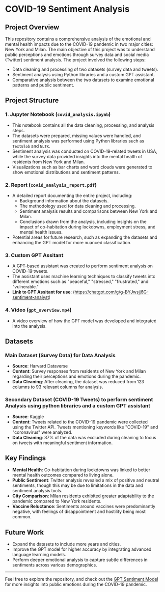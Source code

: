 # COVID-19 Sentiment Analysis

## Project Overview
This repository contains a comprehensive analysis of the emotional and mental health impacts due to the COVID-19 pandemic in two major cities: New York and Milan. The main objective of this project was to understand public perceptions and emotions through survey data and social media (Twitter) sentiment analysis. The project involved the following steps:
- Data cleaning and processing of two datasets (survey data and tweets).
- Sentiment analysis using Python libraries and a custom GPT assistant.
- Comparative analysis between the two datasets to examine emotional patterns and public sentiment.

## Project Structure
### 1. Jupyter Notebook (`covid_analysis.ipynb`)
   - This notebook contains all the data cleaning, processing, and analysis steps.
   - The datasets were prepared, missing values were handled, and sentiment analysis was performed using Python libraries such as `TextBlob` and `NLTK`.
   - Sentiment analysis was conducted on COVID-19-related tweets in USA, while the survey data provided insights into the mental health of residents from New York and Milan.
   - Visualizations such as bar charts and word clouds were generated to show emotional distributions and sentiment patterns.

### 2. Report (`covid_analysis_report.pdf`)
   - A detailed report documenting the entire project, including:
     - Background information about the datasets.
     - The methodology used for data cleaning and processing.
     - Sentiment analysis results and comparisons between New York and Milan.
     - Conclusions drawn from the analysis, including insights on the impact of co-habitation during lockdowns, employment stress, and mental health issues.
   - Potential areas for future research, such as expanding the datasets and enhancing the GPT model for more nuanced classification.

### 3. Custom GPT Assitant
   - A GPT-based assistant was created to perform sentiment analysis on COVID-19 tweets.
   - The assistant uses machine learning techniques to classify tweets into different emotions such as "peaceful," "stressed," "frustrated," and "vulnerable."
   - **Link to GPT Assitant for use**: (https://chatgpt.com/g/g-BYJwsjj6G-sentiment-analyst)

### 4. Video (`gpt_overview.mp4`)
   - A video overview of how the GPT model was developed and integrated into the analysis.

## Datasets
### Main Dataset (Survey Data) for Data Analysis
- **Source**: Harvard Dataverse
- **Content**: Survey responses from residents of New York and Milan regarding their perceptions and emotions during the pandemic.
- **Data Cleaning**: After cleaning, the dataset was reduced from 123 columns to 93 relevant columns for analysis.

### Secondary Dataset (COVID-19 Tweets) to perform sentiment Analysis using python libraries and a custom GPT assistant
- **Source**: Kaggle
- **Content**: Tweets related to the COVID-19 pandemic were collected using the Twitter API. Tweets mentioning keywords like "COVID-19" and "coronavirus" were analyzed.
- **Data Cleaning**: 37% of the data was excluded during cleaning to focus on tweets with meaningful sentiment information.

## Key Findings
- **Mental Health**: Co-habitation during lockdowns was linked to better mental health outcomes compared to living alone.
- **Public Sentiment**: Twitter analysis revealed a mix of positive and neutral sentiments, though this may be due to limitations in the data and sentiment analysis tools.
- **City Comparison**: Milan residents exhibited greater adaptability to the pandemic compared to New York residents.
- **Vaccine Reluctance**: Sentiments around vaccines were predominantly negative, with feelings of disappointment and hostility being most common.

## Future Work
- Expand the datasets to include more years and cities.
- Improve the GPT model for higher accuracy by integrating advanced language learning models.
- Perform deeper emotional analysis to capture subtle differences in sentiments across various demographics.

---

Feel free to explore the repository, and check out the [GPT Sentiment Model](#) for more insights into public emotions during the COVID-19 pandemic.

